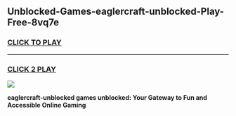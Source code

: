 
## Unblocked-Games-eaglercraft-unblocked-Play-Free-8vq7e
<h3>
<a href="https://premium76.site?title=eaglercraft-unblocked&ref=15A">CLICK TO PLAY</a></h3>
<hr>

<h3>
<a href="https://premium76.site?title=eaglercraft-unblocked&ref=15A">CLICK 2 PLAY</a>
  
</h3>

<a href="https://premium76.site?title=eaglercraft-unblocked&ref=15A"><img src="https://clearcache.store/games.png"></a>


**eaglercraft-unblocked games unblocked: Your Gateway to Fun and Accessible Online Gaming**
